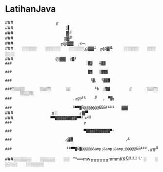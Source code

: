 # LatihanJava

###                                   ╓                                   
###                                            ]▌                                  
###                                            ▓╜                                  
###                                          g▓╜                                   
###                                       ╓@▓▓    ,«─                              
###       ░░░░░       ░░░░░       ░░░░░,g▓▓╜  ╓@▓╙         ░░░░░       ░░░░░░      
###                                   @▓▓`  @▓╜                                    
###                                  ]▓▓   ╫▓▓                                     
###                                   ▓▓   ╟▓▓▓                                    
###                                    ╙▓,  ╙▓▓▓                                   
###░░░░░░       ░░░░░       ░░           ╙b  ░▓▓         ░       ░░░░░       ░░░░░░
###                            ,╓g@╜╙`       ╜     ,   `▀▓╖                        
###                            ╙▀▀▓Ñ@@@@@@@ÑÑÑ╝╨╜╙`      ▓▓                        
###                               ,g░                  ╓▓▀                         
###                               `▀▀▓▓▓▓▓▓▓▓▓▓▀▀╜` »²╜`                           
###                                 ╓                                              
###                                 ▀▓▓▓▓▓▓▓▓▓▓▓▀ⁿ                                 
###                        ,g▓▓                        ,╩                          
###                         ╙╙▀▀▓Ñ▓@@@@@&amp;&amp;&amp;@@@@@ÑÑ╨╜╜` ,╓╦╜                        
###░░░░░░       ░░░░░       ░░   "*══mw╥╥╥╥╥╥mmmKKÑ╨╨╜╙` ░       ░░░░░       ░░░░░░                                                                   
